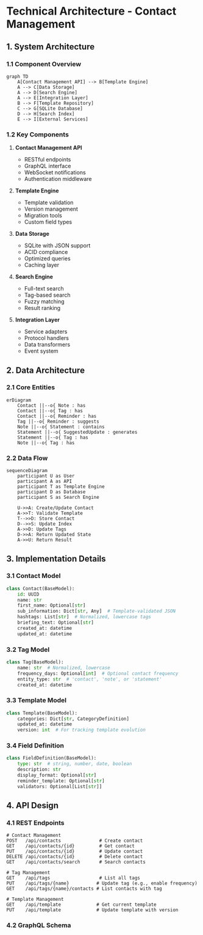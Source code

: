 # Technical Architecture - Contact Management

## 1. System Architecture

### 1.1 Component Overview
```mermaid
graph TD
    A[Contact Management API] --> B[Template Engine]
    A --> C[Data Storage]
    A --> D[Search Engine]
    A --> E[Integration Layer]
    B --> F[Template Repository]
    C --> G[SQLite Database]
    D --> H[Search Index]
    E --> I[External Services]
```

### 1.2 Key Components

1. **Contact Management API**
   - RESTful endpoints
   - GraphQL interface
   - WebSocket notifications
   - Authentication middleware

2. **Template Engine**
   - Template validation
   - Version management
   - Migration tools
   - Custom field types

3. **Data Storage**
   - SQLite with JSON support
   - ACID compliance
   - Optimized queries
   - Caching layer

4. **Search Engine**
   - Full-text search
   - Tag-based search
   - Fuzzy matching
   - Result ranking

5. **Integration Layer**
   - Service adapters
   - Protocol handlers
   - Data transformers
   - Event system

## 2. Data Architecture

### 2.1 Core Entities
```mermaid
erDiagram
    Contact ||--o{ Note : has
    Contact ||--o{ Tag : has
    Contact ||--o{ Reminder : has
    Tag ||--o{ Reminder : suggests
    Note ||--o{ Statement : contains
    Statement ||--o{ SuggestedUpdate : generates
    Statement ||--o{ Tag : has
    Note ||--o{ Tag : has
```

### 2.2 Data Flow
```mermaid
sequenceDiagram
    participant U as User
    participant A as API
    participant T as Template Engine
    participant D as Database
    participant S as Search Engine

    U->>A: Create/Update Contact
    A->>T: Validate Template
    T-->>D: Store Contact
    D-->>S: Update Index
    A->>D: Update Tags
    D->>A: Return Updated State
    A->>U: Return Result
```

## 3. Implementation Details

### 3.1 Contact Model
```python
class Contact(BaseModel):
    id: UUID
    name: str
    first_name: Optional[str]
    sub_information: Dict[str, Any]  # Template-validated JSON
    hashtags: List[str]  # Normalized, lowercase tags
    briefing_text: Optional[str]
    created_at: datetime
    updated_at: datetime
```

### 3.2 Tag Model
```python
class Tag(BaseModel):
    name: str  # Normalized, lowercase
    frequency_days: Optional[int]  # Optional contact frequency
    entity_type: str  # 'contact', 'note', or 'statement'
    created_at: datetime
```

### 3.3 Template Model
```python
class Template(BaseModel):
    categories: Dict[str, CategoryDefinition]
    updated_at: datetime
    version: int  # For tracking template evolution
```

### 3.4 Field Definition
```python
class FieldDefinition(BaseModel):
    type: str  # string, number, date, boolean
    description: str
    display_format: Optional[str]
    reminder_template: Optional[str]
    validators: Optional[List[str]]
```

## 4. API Design

### 4.1 REST Endpoints
```plaintext
# Contact Management
POST   /api/contacts              # Create contact
GET    /api/contacts/{id}         # Get contact
PUT    /api/contacts/{id}         # Update contact
DELETE /api/contacts/{id}         # Delete contact
GET    /api/contacts/search       # Search contacts

# Tag Management
GET    /api/tags                  # List all tags
PUT    /api/tags/{name}          # Update tag (e.g., enable frequency)
GET    /api/tags/{name}/contacts # List contacts with tag

# Template Management
GET    /api/template             # Get current template
PUT    /api/template             # Update template with version
```

### 4.2 GraphQL Schema
```
